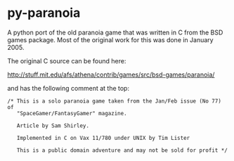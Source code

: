 # py-paranoia


A python port of the old paranoia game that was written in C from the BSD games package. Most of the original work for this was done in January 2005.

The original C source can be found here:

http://stuff.mit.edu/afs/athena/contrib/games/src/bsd-games/paranoia/

and has the following comment at the top:

    /* This is a solo paranoia game taken from the Jan/Feb issue (No 77) of
       "SpaceGamer/FantasyGamer" magazine.

       Article by Sam Shirley.

       Implemented in C on Vax 11/780 under UNIX by Tim Lister

       This is a public domain adventure and may not be sold for profit */


